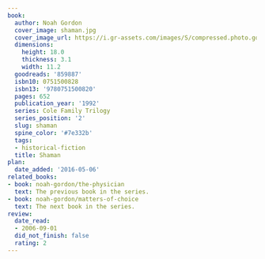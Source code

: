 ```yaml
---
book:
  author: Noah Gordon
  cover_image: shaman.jpg
  cover_image_url: https://i.gr-assets.com/images/S/compressed.photo.goodreads.com/books/1440903876l/859887._SY475_.jpg
  dimensions:
    height: 18.0
    thickness: 3.1
    width: 11.2
  goodreads: '859887'
  isbn10: 0751500828
  isbn13: '9780751500820'
  pages: 652
  publication_year: '1992'
  series: Cole Family Trilogy
  series_position: '2'
  slug: shaman
  spine_color: '#7e332b'
  tags:
  - historical-fiction
  title: Shaman
plan:
  date_added: '2016-05-06'
related_books:
- book: noah-gordon/the-physician
  text: The previous book in the series.
- book: noah-gordon/matters-of-choice
  text: The next book in the series.
review:
  date_read:
  - 2006-09-01
  did_not_finish: false
  rating: 2
---
```

